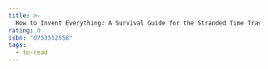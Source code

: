```yaml
---
title: >-
  How to Invent Everything: A Survival Guide for the Stranded Time Traveller
rating: 0
isbn: "0753552558"
tags:
  - to-read
---
```


